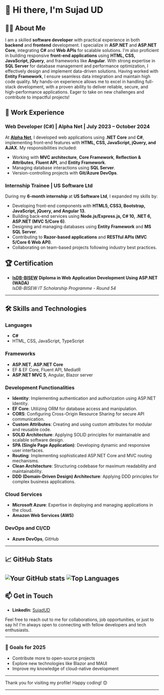 # 👋 Hi there, I'm Sujad UD

## 👨‍💻 About Me 
I am a skilled **software developer** with practical experience in both **backend** and **frontend** development. I specialize in **ASP.NET** and **ASP.NET Core**, integrating **C#** and **Web APIs** for scalable solutions. I'm also proficient in building responsive **front-end applications** using **HTML, CSS, JavaScript, jQuery**, and frameworks like **Angular**. With strong expertise in **SQL Server** for database management and performance optimization, I effectively design and implement data-driven solutions. Having worked with **Entity Framework**, I ensure seamless data integration and maintain high code quality. My hands-on experience allows me to excel in handling full-stack development, with a proven ability to deliver reliable, secure, and high-performance applications. Eager to take on new challenges and contribute to impactful projects!

## 💼 Work Experience  

### Web Developer (C#) | Alpha Net | July 2023 – October 2024  
At **[Alpha Net](https://alpha.net.bd/)**, I developed web applications using **.NET Core** and **C#**, implementing front-end features with **HTML, CSS, JavaScript, jQuery, and AJAX**. My responsibilities included:  
- Working with **MVC architecture**, **Core Framework**, **Reflection & Attributes**, **Fluent API**, and **Entity Framework**.  
- Managing database interactions using **SQL Server**.  
- Version-controlling projects with **Git/Azure DevOps**.  

### Internship Trainee | US Software Ltd  
During my **6-month internship** at **US Software Ltd**, I expanded my skills by:  
- Developing front-end components with **HTML5, CSS3, Bootstrap, JavaScript, jQuery, and Angular 13**.  
- Building back-end services using **Node.js/Express.js, C# 10, .NET 6, ASP.NET (MVC 5/Core 6)**.  
- Designing and managing databases using **Entity Framework** and **MS SQL Server**.  
- Contributing to **Razor-based applications** and **RESTful APIs (MVC 5/Core 6 Web API)**.  
- Collaborating on team-based projects following industry best practices.

## 🏆 Certification  
- **[IsDB-BISEW](https://isdb-bisew.org/) Diploma in Web Application Development Using ASP.NET (WADA)**  
  *IsDB-BISEW IT Scholarship Programme - Round 54*  

---

## 🛠️ Skills and Technologies

### Languages
- **C#**
- HTML, CSS, JavaScript, TypeScript

### Frameworks
- **ASP.NET**, **ASP.NET Core**
- EF & EF Core, Fluent API, MediatR
- **ASP.NET MVC 5**, Angular, Blazor server

### Development Functionalities
- **Identity**: Implementing authentication and authorization using ASP.NET Identity.
- **EF Core**: Utilizing ORM for database access and manipulation.
- **CORS**: Configuring Cross-Origin Resource Sharing for secure API communication.
- **Custom Attributes**: Creating and using custom attributes for modular and reusable code.
- **SOLID Architecture**: Applying SOLID principles for maintainable and scalable software design.
- **SPA (Single Page Application)**: Developing dynamic and responsive user interfaces.
- **Routing**: Implementing sophisticated ASP.NET Core and MVC routing mechanisms.
- **Clean Architecture**: Structuring codebase for maximum readability and maintainability.
- **DDD (Domain-Driven Design) Architecture**: Applying DDD principles for complex business applications.

### Cloud Services
- **Microsoft Azure**: Expertise in deploying and managing applications in the cloud.
- **Amazon Web Services (AWS)**

### DevOps and CI/CD
- **Azure DevOps**, GitHub

---

## 📈 GitHub Stats

![Your GitHub stats](https://github-readme-stats.vercel.app/api?username=sujadud&show_icons=true&theme=radical)
![Top Languages](https://github-readme-stats.vercel.app/api/top-langs/?username=sujadud&layout=compact&theme=radical)
---

## 📫 Get in Touch

- **LinkedIn**: [SujadUD](https://www.linkedin.com/in/sujadud)

Feel free to reach out to me for collaborations, job opportunities, or just to say hi! I'm always open to connecting with fellow developers and tech enthusiasts.

---

### 🎯 Goals for 2025
- Contribute more to open-source projects
- Explore new technologies like Blazor and MAUI
- Improve my knowledge of cloud-native development

---

Thank you for visiting my profile! Happy coding! 😊

---
